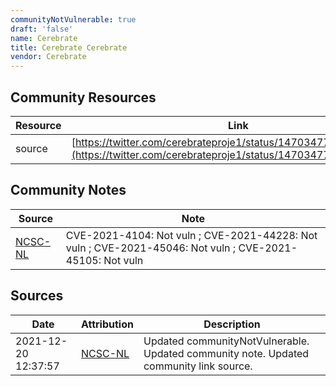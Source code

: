 ```yaml
---
communityNotVulnerable: true
draft: 'false'
name: Cerebrate
title: Cerebrate Cerebrate
vendor: Cerebrate
---
```



## Community Resources
| Resource | Link |
| --- | --- |
| source | [https://twitter.com/cerebrateproje1/status/1470347775141421058](https://twitter.com/cerebrateproje1/status/1470347775141421058) |

## Community Notes
| Source | Note |
| --- | --- |
| [NCSC-NL](https://github.com/NCSC-NL/log4shell/blob/main/software/README.md) | CVE-2021-4104: Not vuln ; CVE-2021-44228: Not vuln ; CVE-2021-45046: Not vuln ; CVE-2021-45105: Not vuln </ul> |

## Sources
| Date | Attribution | Description |
| --- | --- | --- |
| 2021-12-20 12:37:57 | [NCSC-NL](https://github.com/NCSC-NL/log4shell/blob/main/software/README.md) | Updated communityNotVulnerable. Updated community note. Updated community link source.  |
